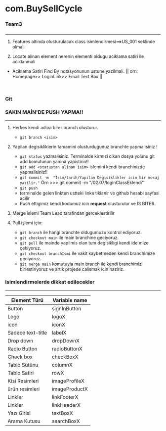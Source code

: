 # com.BuySellCycle
### Team3
### 
***


1. Features altinda olusturulacak class isimlendirmesi==>US_001 seklinde olmali

2. Locate alinan element nerenin elementi oldugu aciklama satiri ile aciklanmali
* Aciklama Satiri Find By notasyonunun ustune yazilmali.
  || orn:  Homepage>> LoginLink>> Email Text Box ||

<br/>

### Git

### SAKIN MAİN'DE PUSH YAPMA!!
***

1. Herkes kendi adina birer branch olusturur.
    * `git branch <isim>`

2. Yapilan degisikliklerin tamamini olusturdugunuz branchte yapmalisiniz !
    * `git status` yazmalisiniz. Terminalde kirmizi cikan dosya yolunu git add komutunun yanina yapistirin!!
    * `git add <statustan alinan isim>` islemini kendi branchinizde yapmalisiniz!!
    * `git commit -m  "İsim/tarih/Yapilan Degisiklikler icin bir mesaj yazilir."`
      Örn >>> git commit -m "<Kendi isminiz>/02.07/loginClassEklendi"
    * `git push`
    * terminalde gelen linkten ustteki linke tiklanir ve github hesabi sayfasi acilir
    * Push ettigimiz kendi kodumuz icin **request** olusturulur ve İS BİTER.

3. Merge islemi Team Lead tarafindan gerceklestirilir

4. Pull işlemi için:
    * `git branch` ile hangi branchte oldugumuzu kontrol ediyoruz.
    * `git checkout main` ile main branchine geciyoruz.
    * `git pull` ile mainde yapilmis olan tum degisikligi kendi ide'mize çekiyoruz.
    * `git checkout branchIsmi` ile vakit kaybetmeden kendi branchimize geciyoruz.
    * `git merge main` komutuyla main branch ile kendi branchimizi birlestiriyoruz ve artik projede calismak icin haziriz.



### Isimlendirmelerde dikkat edilecekler
***
| Element Türü      | Variable name |
|-------------------|---------------|
| Button            | signInButton  |    
| Logo              | logoX         |
| icon              | iconX         |
| Sadece text-title | labelX        |
| Drop down         | dropDownX     |
| Radio Button      | radioButtonX  |
| Check box         | checkBoxX     |
| Tablo Sütünu      | columnX       |
| Tablo Satiri      | rowX          |
| Kisi Resimleri    | imageProfileX |
| ürün resimleri    | imageProductX |
| Linkler           | linkFooterX   |
| Linkler           | linkHeaderX   |
| Yazı Girisi       | textBoxX      |
| Arama Kutusu      | searchBoxX    |
